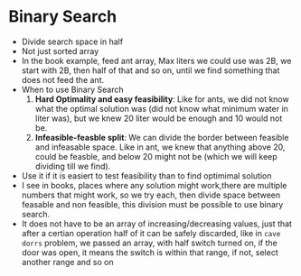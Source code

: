 # Binary Search
- Divide search space in half
- Not just sorted array
- In the book example, feed ant array, Max liters we could use was 2B, we start with 2B, then half of that and so on, until we find something that does not feed the ant.
- When to use Binary Search
    1. **Hard Optimality and easy feasibility**: Like for ants, we did not know what the optimal solution was (did not know what minimum water in liter was), but we knew 20 liter would be enough and 10 would not be.
    2. **Infeasible-feasble split**: We can divide the border between feasible and infeasable space. Like in ant, we knew that anything above 20, could be feasble, and below 20 might not be (which we will keep dividing till we find).
- Use it if it is easiert to test feasibility than to find optimimal solution
- I see in books, places where any solution might work,there are multiple numbers that might work, so we try each, then divide space between feasable and non feasible, this division must be possible to use binary search.
- It does not have to be an array of increasing/decreasing values, just that after a certian operation half of it can be safely discarded, like in `cave dorrs` problem, we passed an array, with half switch turned on, if the door was open, it means the switch is within that range, if not, select another range and so on